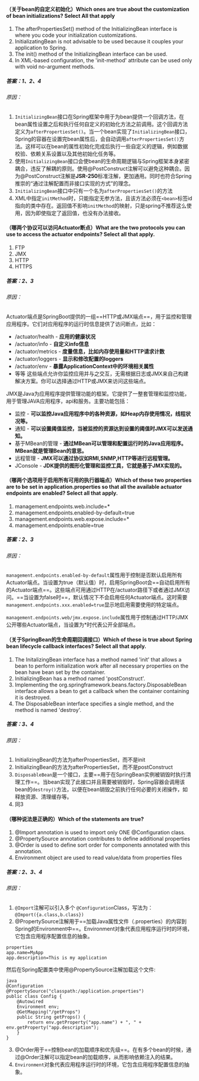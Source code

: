 #### （关于bean的自定义初始化）Which ones are true about the customization of bean initializations? Select All that apply
1. The afterPropertiesSet() method of the InitializingBean interface is where you code your initialization customizations.
2. InitializatingBean is not advisable to be used because it couples your application to Spring.
3. The init() method of the InitializingBean interface can be used.
4. In XML-based configuration, the 'init-method' attribute can be used only with void no-argument methods.

##### 答案：1、2、4
###### 原因：
1. `InitializingBean`接口在Spring框架中用于为bean提供一个回调方法，在bean属性设置之后和执行任何自定义的初始化方法之前调用。这个回调方法定义为`afterPropertiesSet()`。当一个bean实现了`InitializingBean`接口，Spring的容器在设置完bean属性后，会自动调用`afterPropertiesSet()`方法。这样可以在bean的属性初始化完成后执行一些自定义的逻辑，例如数据校验、依赖关系设置以及其他初始化任务等。
2. 使用`InitializingBean`接口会使bean的生命周期逻辑与Spring框架本身紧密耦合，违反了解耦的原则。使用@PostConstruct注解可以避免这种耦合。因为@PostConstruct注解是**JSR-250**标准注解，更加通用。同时也符合Spring推崇的“通过注解配置而非接口实现的方式”的理念。
3. `InitializingBean`接口中只有一个名为`afterPropertiesSet()`的方法
4. XML中指定`initMethod`时，只能指定无参方法，且该方法必须在`<bean>`标签id指向的类中存在。返回值不影响`initMethod`的映射，只是spring不推荐这么使用，因为即使指定了返回值，也没有办法接收。

#### （哪两个协议可以访问Actuator断点）What are the two protocols you can use to access the actuator endpoints? Select all that apply.
1. FTP
2. JMX
3. HTTP
4. HTTPS

##### 答案：2、3
###### 原因：
Actuator端点是SpringBoot提供的一组==HTTP或JMX端点==，用于监控和管理应用程序。它们对应用程序的运行时信息提供了访问断点，比如：
- /actuator/health - **应用的健康状况**
- /actuator/info - **自定义info信息**
- /actuator/metrics - **度量信息，比如内存使用量和HTTP请求计数**
- /actuator/loggers - **显示和修改配置的loggers**
- /actuator/env - **暴露ApplicationContext中的环境相关属性**
- 等等
这些端点允许你监控应用并与之交互，无需根据日志或JMX来自己构建解决方案。你可以选择通过HTTP或JMX来访问这些端点。

JMX是Java为应用程序提供管理功能的框架。它提供了一整套管理和监控功能，用于管理JAVA应用程序，api和服务。主要功能包括：
- 监控 - **可以监控Java应用程序中的各种资源，如Heap内存使用情况，线程状况等。**
- 通知 - **可以设置阈值监控，当被监控的资源达到设置的阈值时JMX可以发送通知。**
- 基于MBean的管理 - **通过MBean可以管理和配置运行时的Java应用程序。MBean就是管理Bean的意思。**
- 远程管理 - **JMX可以通过协议如RMI,SNMP,HTTP等进行远程管理。**
- JConsole - **JDK提供的图形化管理和监控工具，它就是基于JMX实现的。**

#### （哪两个选项用于启用所有可用的执行器端点）Which of these two properties are to be set in application.properties so that all the available actuator endpoints are enabled? Select all that apply.
1. management.endpoints.web.include=*
2. management.endpoints.enabled-by-default=true
3. management.endpoints.web.expose.include=*
4. management.endpoints.enable=true

##### 答案：2、3
###### 原因： 
`management.endpoints.enabled-by-default`属性用于控制是否默认启用所有Actuator端点。当设置为true（默认值）时，启用SpringBoot会==自动启用所有的Actuator端点==。这些端点可用通过HTTP在/actuator路径下或者通过JMX访问。==当设置为false时==，默认情况下不会启用任何Actuator端点。这时需要`management.endpoints.xxx.enabled=true`显示地启用需要使用的特定端点。

`management.endpoints.web/jmx.expose.include`属性用于控制通过HTTP/JMX公开哪些Actuator端点，当设置为\*时代表公开全部端点。

#### （关于SpringBean的生命周期回调接口）Which of these is true about Spring bean lifecycle callback interfaces? Select all that apply.
1. The InitalizingBean interface has a method named 'init' that allows a bean to perform initialization work after all necessary properties on the bean have bean set by the container.
2. InitializingBean has a method named 'postConstruct'.
3. Implementing the org.springframework.beans.factory.DisposableBean interface allows a bean to get a callback when the container containing it is destroyed.
4. The DisposableBean interface specifies a single method, and the method is named 'destroy'.

##### 答案：3、4
###### 原因： 
1. InitializingBean的方法为afterPropertiesSet，而不是init
2. InitializingBean的方法为afterPropertiesSet，而不是postConstruct
3. `DisposableBean`是一个接口，主要==用于在SpringBean实例被销毁时执行清理工作==。当bean实现了此接口并且需要被销毁时，Spring容器会调用该bean的`destroy()`方法，以便在bean销毁之前执行任何必要的关闭操作，如释放资源、清理缓存等。
4. 同3

#### （哪种说法是正确的）Which of the statements are true?
1. @Import annotation is used to import only ONE @Configuration class.
2. @PropertySource annotation contributes to define additional properties 
3. @Order is used to define sort order for components annotated with this annotation.
4. Environment object are used to read value/data from properties files

##### 答案：2、3、4
###### 原因：
1. `@Import`注解可以引入多个 `@Configuration`Class，写法为：`@Import({a.class,b.class})`
2. @PropertySource注解用于==加载Java属性文件（.properties）的内容到Spring的Environment中==。Environment对象代表应用程序运行时的环境，它包含应用程序配置信息的抽象。
```
properties
app.name=MyApp
app.description=This is my application 
```
然后在Spring配置类中使用@PropertySource注解加载这个文件:
```
java
@Configuration
@PropertySource("classpath:/application.properties")
public class Config {
    @Autowired
    Environment env;
    @GetMapping("/getProps")
    public String getProps() {
        return env.getProperty("app.name") + ", " + env.getProperty("app.description");
    }
}
```
3. @Order用于==控制bean的加载顺序和优先级==。在有多个bean的时候，通过@Order注解可以指定bean的加载顺序，从而影响依赖注入的结果。
4. `Environment`对象代表应用程序运行时的环境，它包含应用程序配置信息的抽象。